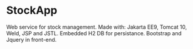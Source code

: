 # StockApp
Web service for stock management. Made with: Jakarta EE9, Tomcat 10, Weld, JSP and JSTL. Embedded H2 DB for persistance. Bootstrap and Jquery in front-end.

